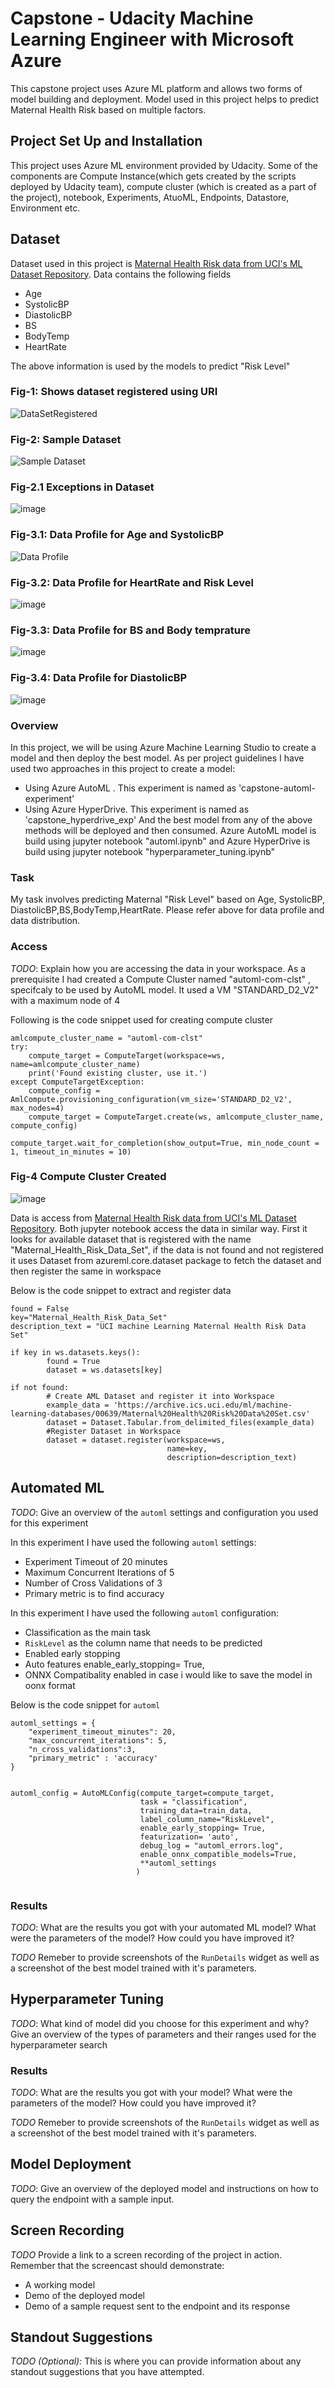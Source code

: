 # Capstone - Udacity Machine Learning Engineer with Microsoft Azure

This capstone project uses Azure ML platform and allows two forms of model building and deployment. Model used in this project helps to predict Maternal Health Risk based on multiple factors.

## Project Set Up and Installation
This project uses Azure ML environment provided by Udacity. Some of the components are Compute Instance(which gets created by the scripts deployed by Udacity team), compute cluster (which is created as a part of the project), notebook, Experiments, AtuoML, Endpoints, Datastore, Environment etc.

## Dataset
Dataset used in this project is [Maternal Health Risk data from UCI's ML Dataset Repository](https://archive.ics.uci.edu/ml/machine-learning-databases/00639/Maternal%20Health%20Risk%20Data%20Set.csv). Data contains the following fields
- Age
- SystolicBP
- DiastolicBP
- BS
- BodyTemp
- HeartRate

The above information is used by the models to predict "Risk Level"

### Fig-1: Shows dataset registered using URI 
![DataSetRegistered](https://user-images.githubusercontent.com/32674614/159392065-e07eaf8d-e7b4-4019-bab6-28a450cabe15.png)
### Fig-2: Sample Dataset
![Sample Dataset](https://user-images.githubusercontent.com/32674614/159392189-77e62a3a-14fa-4359-94e3-f0837b7b2d7a.png)
### Fig-2.1 Exceptions in Dataset
![image](https://user-images.githubusercontent.com/32674614/159393528-6ba99506-ffd8-456c-8e6d-293bfc6932aa.png)
### Fig-3.1: Data Profile for Age and SystolicBP
![Data Profile](https://user-images.githubusercontent.com/32674614/159392269-8e5b8259-4a52-4d34-b5b4-cbd871e34eee.png)
### Fig-3.2: Data Profile for HeartRate and Risk Level
![image](https://user-images.githubusercontent.com/32674614/159392328-8ba7b3de-0899-4448-a19e-13e9f8960092.png)
### Fig-3.3: Data Profile for BS and Body temprature
![image](https://user-images.githubusercontent.com/32674614/159392358-f64b1939-0383-4cc4-ac9f-c873fcf4de0f.png)
### Fig-3.4: Data Profile for DiastolicBP
![image](https://user-images.githubusercontent.com/32674614/159392389-4d3ea79c-3bdd-4214-bc7e-d8976a53ee0e.png)


### Overview
In this project, we will be using Azure Machine Learning Studio to create a model and  then deploy the best model. As per project guidelines I have used two approaches in this project to create a model:
- Using Azure AutoML . This experiment is named as 'capstone-automl-experiment'
- Using Azure HyperDrive. This experiment is named as 'capstone_hyperdrive_exp'
And the best model from any of the above methods will be deployed and then consumed.
Azure AutoML model is build using jupyter notebook "automl.ipynb" and  Azure HyperDrive is build using jupyter notebook "hyperparameter_tuning.ipynb"

### Task
My task involves predicting Maternal "Risk Level" based on Age, SystolicBP, DiastolicBP,BS,BodyTemp,HeartRate. Please refer above for data profile and data distribution.

### Access
*TODO*: Explain how you are accessing the data in your workspace.
As a prerequisite I had created a Compute Cluster named "automl-com-clst" , specifcaly to be used by AutoML model. It used a VM "STANDARD_D2_V2" with a maximum node of 4

Following is the code snippet used for creating compute cluster
```
amlcompute_cluster_name = "automl-com-clst" 
try:
    compute_target = ComputeTarget(workspace=ws, name=amlcompute_cluster_name)
    print('Found existing cluster, use it.')
except ComputeTargetException:
    compute_config = AmlCompute.provisioning_configuration(vm_size='STANDARD_D2_V2', max_nodes=4)
    compute_target = ComputeTarget.create(ws, amlcompute_cluster_name, compute_config)

compute_target.wait_for_completion(show_output=True, min_node_count = 1, timeout_in_minutes = 10)
```
### Fig-4 Compute Cluster Created
![image](https://user-images.githubusercontent.com/32674614/159396842-f701cc3e-a105-4a1b-8502-d6dcb4b7ada0.png)


Data is access from [Maternal Health Risk data from UCI's ML Dataset Repository](https://archive.ics.uci.edu/ml/machine-learning-databases/00639/Maternal%20Health%20Risk%20Data%20Set.csv). Both jupyter notebook access the data in similar way. First it looks for available dataset that is registered with the name "Maternal_Health_Risk_Data_Set", if the data is not found and not registered it uses Dataset from azureml.core.dataset package to fetch the dataset and then register the same in workspace

Below is the code snippet to extract and register data 
```
found = False
key="Maternal_Health_Risk_Data_Set" 
description_text = "UCI machine Learning Maternal Health Risk Data Set"

if key in ws.datasets.keys(): 
        found = True
        dataset = ws.datasets[key] 

if not found:
        # Create AML Dataset and register it into Workspace
        example_data = 'https://archive.ics.uci.edu/ml/machine-learning-databases/00639/Maternal%20Health%20Risk%20Data%20Set.csv'
        dataset = Dataset.Tabular.from_delimited_files(example_data)        
        #Register Dataset in Workspace
        dataset = dataset.register(workspace=ws,
                                   name=key,
                                   description=description_text)

```


## Automated ML
*TODO*: Give an overview of the `automl` settings and configuration you used for this experiment

In this experiment I have used the following `automl` settings:
- Experiment Timeout of  20 minutes
- Maximum Concurrent Iterations of  5
- Number of Cross Validations of 3
- Primary metric is to find accuracy

In this experiment I have used the following `automl` configuration:

- Classification as the main task
- `RiskLevel` as the column name that needs to be predicted
- Enabled early stopping                             
- Auto features                             enable_early_stopping= True,
- ONNX Compatibality enabled in case i would like to save the model in oonx format     

Below is the code snippet for `automl` 
```
automl_settings = {
    "experiment_timeout_minutes": 20,
    "max_concurrent_iterations": 5,
    "n_cross_validations":3,
    "primary_metric" : 'accuracy'
}


automl_config = AutoMLConfig(compute_target=compute_target,
                             task = "classification",
                             training_data=train_data,
                             label_column_name="RiskLevel",   
                             enable_early_stopping= True,
                             featurization= 'auto',
                             debug_log = "automl_errors.log",
                             enable_onnx_compatible_models=True,
                             **automl_settings
                            )
                            
```


### Results
*TODO*: What are the results you got with your automated ML model? What were the parameters of the model? How could you have improved it?

*TODO* Remeber to provide screenshots of the `RunDetails` widget as well as a screenshot of the best model trained with it's parameters.

## Hyperparameter Tuning
*TODO*: What kind of model did you choose for this experiment and why? Give an overview of the types of parameters and their ranges used for the hyperparameter search


### Results
*TODO*: What are the results you got with your model? What were the parameters of the model? How could you have improved it?

*TODO* Remeber to provide screenshots of the `RunDetails` widget as well as a screenshot of the best model trained with it's parameters.

## Model Deployment
*TODO*: Give an overview of the deployed model and instructions on how to query the endpoint with a sample input.

## Screen Recording
*TODO* Provide a link to a screen recording of the project in action. Remember that the screencast should demonstrate:
- A working model
- Demo of the deployed  model
- Demo of a sample request sent to the endpoint and its response

## Standout Suggestions
*TODO (Optional):* This is where you can provide information about any standout suggestions that you have attempted.
